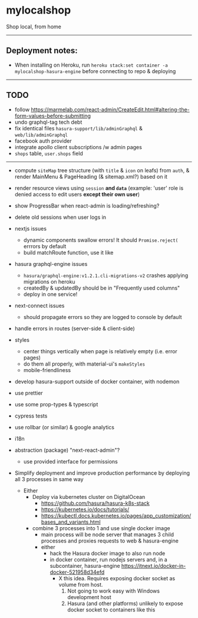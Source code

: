 # mylocalshop

Shop local, from home

---

## Deployment notes:

- When installing on Heroku, run `heroku stack:set container -a mylocalshop-hasura-engine` before connecting to repo & deploying

---

## TODO

- follow https://marmelab.com/react-admin/CreateEdit.html#altering-the-form-values-before-submitting
- undo graphql-tag tech debt
- fix identical files `hasura-support/lib/adminGraphql` & `web/lib/adminGraphql`
- facebook auth provider
- integrate apollo client subscriptions /w admin pages
- `shops` table, `user.shops` field

---

- compute `siteMap` tree structure (with `title` & `icon` on leafs) from `auth`, & render MainMenu & PageHeading (& sitemap.xml?) based on it
- render resource views using `session` **and `data`** (example: 'user' role is denied access to edit users **except their own user**)
- show ProgressBar when react-admin is loading/refreshing?
- delete old sessions when user logs in
- nextjs issues
    - dynamic components swallow errors! It should `Promise.reject(` errrors by default
    - build matchRoute function, use it like <Link href={matchRoute(href)} as={href}><a href={href}></a></Link>
- hasura graphql-engine issues
    - `hasura/graphql-engine:v1.2.1.cli-migrations-v2` crashes applying migrations on heroku
    - createdBy & updatedBy should be in "Frequently used columns"
    - deploy in one service!
- next-connect issues
    - should propagate errors so they are logged to console by default
- handle errors in routes (server-side & client-side)
- styles
    - center things vertically when page is relatively empty (i.e. error pages)
    - do them all properly, with material-ui's `makeStyles`
    - mobile-friendliness
- develop hasura-support outside of docker container, with nodemon
- use prettier
- use some prop-types & typescript
- cypress tests
- use rollbar (or similar) & google analytics 
- i18n
- abstraction (package) "next-react-admin"?
    - use provided interface for permissions

- Simplify deployment and improve production performance by deploying all 3 processes in same way
  - Either
    - Deploy via kubernetes cluster on DigitalOcean
      - https://github.com/hasura/hasura-k8s-stack
      - https://kubernetes.io/docs/tutorials/
      - https://kubectl.docs.kubernetes.io/pages/app_customization/bases_and_variants.html
    - combine 3 processes into 1 and use single docker image
      - main process will be node server that manages 3 child processes and proxies requests to web & hasura-engine
      - either
        - hack the Hasura docker image to also run node
        - in docker container, run nodejs servers and, in a subcontainer, hasura-engine https://itnext.io/docker-in-docker-521958d34efd
            - X this idea. Requires exposing docker socket as volume from host. 
                1. Not going to work easy with Windows development host
                2. Hasura (and other platforms) unlikely to expose docker socket to containers like this 
